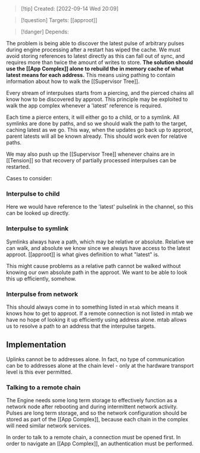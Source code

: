 >[!tip] Created: [2022-09-14 Wed 20:09]

>[!question] Targets: [[approot]]

>[!danger] Depends: 

The problem is being able to discover the latest pulse of arbitrary pulses during engine processing after a restart has wiped the cache.  We must avoid storing references to latest directly as this can fall out of sync, and requires  more than twice the amount of writes to store.  **The solution should use the [[App Complex]] alone to rebuild the in memory cache of what latest means for each address.** This means using pathing to contain information about how to walk the [[Supervisor Tree]].

Every stream of interpulses starts from a piercing, and the pierced chains all know how to be discovered by approot.  This principle may be exploited to walk the app complex whenever a 'latest' reference is required.

Each time a pierce enters, it will either go to a child, or to a symlink.  All symlinks are done by paths, and so we should walk the path to the target, caching latest as we go.  This way, when the updates go back up to approot, parent latests will all be known already.  This should work even for relative paths.

We may also push up the [[Supervisor Tree]] whenever chains are in [[Tension]] so that recovery of partially processed interpulses can be restarted.

Cases to consider:

### Interpulse to child

Here we would have reference to the 'latest' pulselink in the channel, so this can be looked up directly.

### Interpulse to symlink

Symlinks always have a path, which may be relative or absolute.  Relative we can walk, and absolute we know since we always have access to the latest approot.  [[approot]] is what gives definition to what "latest" is.

This might cause problems as a relative path cannot be walked without knowing our own absolute path in the approot.  We want to be able to look this up efficiently, somehow.

### Interpulse from network

This should always come in to something listed in `mtab` which means it knows how to get to approot.  If a remote connection is not listed in mtab we have no hope of looking it up efficiently using address alone.  mtab allows us to resolve a path to an address that the interpulse targets.

## Implementation
Uplinks cannot be to addresses alone.   In fact, no type of communication can be to addresses alone at the chain level - only at the hardware transport level is this ever permitted.

### Talking to a remote chain
The Engine needs some long term storage to effectively function as a network node after rebooting and during intermittent network activity.  Pulses are long term storage, and so the network configuration should be stored as part of the [[App Complex]], because each chain in the complex will need similar network services.

In order to talk to a remote chain, a connection must be opened first.  In order to navigate an [[App Complex]], an authentication must be performed.